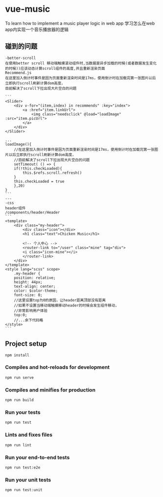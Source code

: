 # vue-music
To learn how to implement a music player logic in  web app
学习怎么在web app内实现一个音乐播放器的逻辑

## 碰到的问题
    -better-scroll
    在使用better scroll 移动端触摸滚动组件时,当数据是异步加载的时候(或者数据发生变化的时候))应该动态计算scroll组件的高度,并且重新渲染页面
    Recommend.js
    在这里加入倒计时事件是因为页面重新渲染时间是17ms，使用倒计时在加载完第一张图片以后立即执行scroll刷新计算dom高度，
    目前解决了scroll下拉出现大片空白的问题

    ```
    <Slider>
        <div v-for="(item,index) in recommends" :key="index">
            <a :href="item.linkUrl">
                <img class="needsclick" @load="loadImage" :src="item.picUrl">
            </a>
        </div>
    </Slider>

    ...
    loadImage(){
        //在这里加入倒计时事件是因为页面重新渲染时间是17ms，使用倒计时在加载完第一张图片以后立即执行scroll刷新计算dom高度，
        //目前解决了scroll下拉出现大片空白的问题
        setTimeout( () => {
        if(!this.checkLoaded){
            this.$refs.scroll.refresh()
        }
        this.checkLoaded = true
        },20)
    }    
    ```
    ---
    -css
    header组件
    /components/header/Header
    ```
    <template>
        <div class="my-header">
            <div class="icon"></div>
            <h1 class="text">Chicken Music</h1>

            <!-- 个人中心 -->
            <router-link to="/user" class="mine" tag="div">
            <i class="icon-mine"></i>
            </router-link>
        </div>
    </template>
    <style lang="scss" scope>
        .my-header {
        position: relative;
        height: 44px;
        text-align: center;
        color: $color-theme;
        font-size: 0;
        //这里设置top为0的原因，让header距离顶部没有距离
        //如果不设置当移动端触摸移动header的时候会发生组件移动，
        //非常影响用户体验
        top:0; 
        //...余下代码略
    </style> 
    ```

## Project setup
```
npm install
```

### Compiles and hot-reloads for development
```
npm run serve
```

### Compiles and minifies for production
```
npm run build
```

### Run your tests
```
npm run test
```

### Lints and fixes files
```
npm run lint
```

### Run your end-to-end tests
```
npm run test:e2e
```

### Run your unit tests
```
npm run test:unit
```


